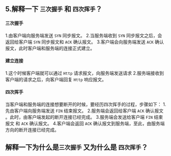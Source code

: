 ## 5.解释一下 `三次握手` 和 `四次挥手`？

#### 三次握手
1.由客户端向服务端发送 `SYN` 同步报文。
2.当服务端收到 `SYN` 同步报文之后，会返回给客户端 `SYN` 同步报文和 `ACK` 确认报文。
3.客户端会向服务端发送 `ACK` 确认报文，此时客户端和服务端的连接正式建立。

#### 建立连接
1.这个时候客户端就可以通过 `Http` 请求报文，向服务端发送请求
2.服务端接收到客户端的请求之后，向客户端回复 `Http` 响应报文。

#### 四次挥手
当客户端和服务端的连接想要断开的时候，要经历四次挥手的过程，步骤如下：
1.先由客户端向服务端发送 `FIN` 结束报文。
2.服务端会返回给客户端 `ACK` 确认报文 。此时，由客户端发起的断开连接已经完成。
3.服务端会发送给客户端 `FIN` 结束报文 和 `ACK` 确认报文。
4.客户端会返回 `ACK` 确认报文到服务端，至此，由服务端方向的断开连接已经完成。


## 解释一下为什么是`三次握手` 又为什么是 `四次挥手`？


